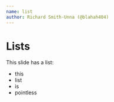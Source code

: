```yaml
---
name: list
author: Richard Smith-Unna (@blahah404)
---
```

# Lists
This slide has a list:

- this
- list
- is
- pointless
